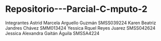# Repositorio---Parcial-C-mputo-2

Integrantes
Astrid Marcela Arguello Guzmán SMSS039224
Karen Beatriz Jandres Chávez SMM013424
Yessica Rquel Reyes Juarez SMSS042624
Jessica Alexandra Gaitán Águila SMSSA4224
